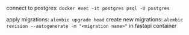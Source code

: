 connect to postgres: `docker exec -it postgres psql -U postgres`

apply migrations: `alembic upgrade head`
create new migrations: `alembic revision --autogenerate -m "<migration name>"` in fastapi container